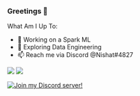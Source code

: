 ### Greetings 👋
What Am I Up To:

- 🔭 Working on a Spark ML
- 🌱 Exploring Data Engineering
- 📫 Reach me via Discord @Nishat#4827


<img src="https://github-readme-stats.vercel.app/api?username=DevStrikerTech&show_icons=true&hide=prs,issues">
<img src="https://github-readme-stats.vercel.app/api/top-langs/?username=DevStrikerTech">

[![Join my Discord server!](https://invidget.switchblade.xyz/ef5KsqP?theme=light)](https://discord.gg/ef5KsqP)
